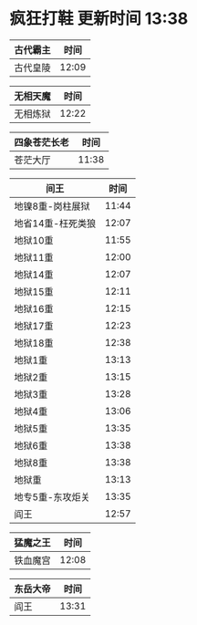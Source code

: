 # 疯狂打鞋 更新时间 13:38

| 古代霸主   | 时间    |
|--------|-------|
| 古代皇陵 | 12:09 |

| 无相天魔   | 时间    |
|--------|-------|
| 无相炼狱 | 12:22 |

| 四象苍茫长老   | 时间    |
|--------|-------|
| 苍茫大厅 | 11:38 |

| 间王   | 时间    |
|--------|-------|
| 地镍8重-岗柱展狱 | 11:44 |
| 地省14重-枉死类狼 | 12:07 |
| 地狱10重 | 11:55 |
| 地狱11重 | 12:00 |
| 地狱14重 | 12:07 |
| 地狱15重 | 12:11 |
| 地狱16重 | 12:15 |
| 地狱17重 | 12:23 |
| 地狱18重 | 12:38 |
| 地狱1重 | 13:13 |
| 地狱2重 | 13:15 |
| 地狱3重 | 13:28 |
| 地狱4重 | 13:06 |
| 地狱5重 | 13:35 |
| 地狱6重 | 13:38 |
| 地狱8重 | 13:38 |
| 地狱重 | 13:13 |
| 地专5重-东攻炬关 | 13:35 |
| 阎王 | 12:57 |

| 猛魔之王   | 时间    |
|--------|-------|
| 铁血魔宫 | 12:08 |

| 东岳大帝   | 时间    |
|--------|-------|
| 阎王 | 13:31 |